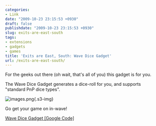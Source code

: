 ```yaml
---
categories:
- Link
date: "2009-10-23 23:15:53 +0930"
draft: false
publishdate: "2009-10-23 23:15:53 +0930"
slug: exits-are-east-south
tags:
- extensions
- gadgets
- games
title: 'Exits are East, South: Wave Dice Gadget'
url: /exits-are-east-south/
---
```

For the geeks out there (oh wait, that's all of you) this gadget is for
you.

The Wave Dice Gadget generates a dice-roll for you, and supports
"standard PnP dice types".

![images.png](https://turbo.geekorium.com.au/images/images.png){.s3-img}

Go get your game on in-wave!

[Wave Dice Gadget \[Google
Code\]](http://wave-samples-gallery.appspot.com/about_app?app_id=53001)